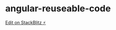 # angular-reuseable-code

[Edit on StackBlitz ⚡️](https://stackblitz.com/edit/stackblitz-starters-fhfaz4)